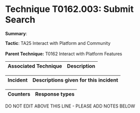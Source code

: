 # Technique T0162.003: Submit Search

**Summary**: 

**Tactic**: TA25 Interact with Platform and Community <br><br>**Parent Technique:** T0162 Interact with Platform Features


| Associated Technique | Description |
| --------- | ------------------------- |



| Incident | Descriptions given for this incident |
| -------- | -------------------- |



| Counters | Response types |
| -------- | -------------- |


DO NOT EDIT ABOVE THIS LINE - PLEASE ADD NOTES BELOW